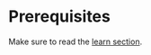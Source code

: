 # Prerequisites

Make sure to read the [learn section](/learn/verifiable-public-registry/onboarding-participants).
